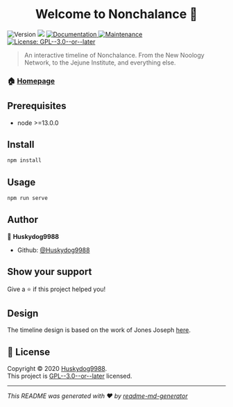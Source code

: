 <h1 align="center">Welcome to Nonchalance 👋</h1>
<p>
  <img alt="Version" src="https://img.shields.io/badge/version-2.2.0-blue.svg?cacheSeconds=2592000" />
  <img src="https://img.shields.io/badge/node-%3E%3D13.0.0-blue.svg" />
  <a href="https://github.com/Huskydog9988/Nonchalance#readme" target="_blank">
    <img alt="Documentation" src="https://img.shields.io/badge/documentation-yes-brightgreen.svg" />
  </a>
  <a href="https://github.com/Huskydog9988/Nonchalance/graphs/commit-activity" target="_blank">
    <img alt="Maintenance" src="https://img.shields.io/badge/Maintained%3F-yes-green.svg" />
  </a>
  <a href="https://github.com/Huskydog9988/Nonchalance/blob/master/LICENSE" target="_blank">
    <img alt="License: GPL--3.0--or--later" src="https://img.shields.io/github/license/Huskydog9988/Nonchalance" />
  </a>
</p>

> An interactive timeline of Nonchalance. From the New Noology Network, to the Jejune Institute, and everything else.

### 🏠 [Homepage](https://huskydog9988.github.io/Nonchalance/)

## Prerequisites

- node >=13.0.0

## Install

```sh
npm install
```

## Usage

```sh
npm run serve
```

## Author

👤 **Huskydog9988**

* Github: [@Huskydog9988](https://github.com/Huskydog9988)

## Show your support

Give a ⭐️ if this project helped you!

## Design
The timeline design is based on the work of Jones Joseph [here](https://codepen.io/jo_Geek/pen/NLoGZZ).

## 📝 License

Copyright © 2020 [Huskydog9988](https://github.com/Huskydog9988).<br />
This project is [GPL--3.0--or--later](https://github.com/Huskydog9988/Nonchalance/blob/master/LICENSE) licensed.

***
_This README was generated with ❤️ by [readme-md-generator](https://github.com/kefranabg/readme-md-generator)_